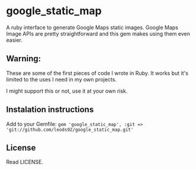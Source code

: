 # google\_static\_map
A ruby interface to generate Google Maps static images.
Google Maps Image APIs are pretty straightforward and this gem makes using them even easier.


## Warning:
These are some of the first pieces of code I wrote in Ruby.
It works but it's limited to the uses I need in my own projects.

I might support this or not, use it at your own risk.


## Instalation instructions 
Add to your Gemfile: `gem 'google_static_map', :git => 'git://github.com/leods92/google_static_map.git'`


## License
Read LICENSE.